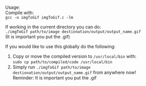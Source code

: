 Usage:   
Compile with:  
``gcc -o imgToGif imgToGif.c -lm``  

If working in the current directory you can do:  
``./imgToGif path/to/image destionation/output/output_name.gif``  
(It is important you put the .gif)  

If you would like to use this globally do the following:  
1. Copy or move the compiled version to ``/usr/local/bin`` with:  
``sudo cp path/to/compiled/code /usr/local/bin``
2. Simply run ``./imgToGif path/to/image destionation/output/output_name.gif`` from anywhere now!  
Reminder: It is important you put the .gif
